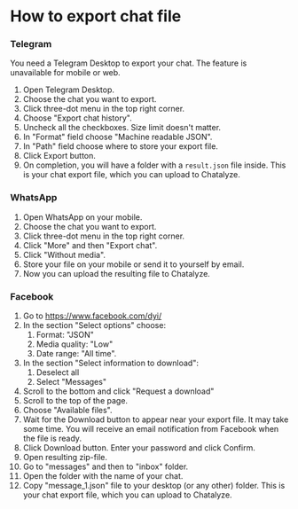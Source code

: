 # How to export chat file

### Telegram

You need a Telegram Desktop to export your chat. The feature is unavailable for mobile or web.

1. Open Telegram Desktop.
2. Choose the chat you want to export.
3. Click three-dot menu in the top right corner.
4. Choose "Export chat history".
5. Uncheck all the checkboxes. Size limit doesn't matter.
6. In "Format" field choose "Machine readable JSON".
7. In "Path" field choose where to store your export file.
8. Click Export button.
9. On completion, you will have a folder with a `result.json` file inside.
This is your chat export file, which you can upload to Chatalyze.

### WhatsApp

1. Open WhatsApp on your mobile.
2. Choose the chat you want to export.
3. Click three-dot menu in the top right corner.
4. Click "More" and then "Export chat".
5. Click "Without media".
6. Store your file on your mobile or send it to yourself by email.
7. Now you can upload the resulting file to Chatalyze.

### Facebook

1. Go to https://www.facebook.com/dyi/
2. In the section "Select options" choose:
   1. Format: "JSON"
   2. Media quality: "Low"
   3. Date range: "All time".
3. In the section "Select information to download":
   1. Deselect all
   2. Select "Messages"
4. Scroll to the bottom and click "Request a download"
5. Scroll to the top of the page.
6. Choose "Available files".
7. Wait for the Download button to appear near your export file. It may take some time. You will receive an email notification from Facebook when the file is ready.
8. Click Download button. Enter your password and click Confirm.
9. Open resulting zip-file.
10. Go to "messages" and then to "inbox" folder.
11. Open the folder with the name of your chat.
12. Copy "message_1.json" file to your desktop (or any other) folder.
This is your chat export file, which you can upload to Chatalyze.
